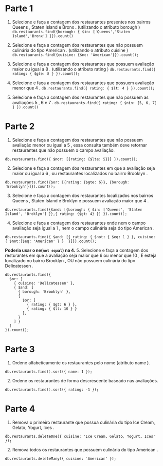 # Parte 1

1. Selecione e faça a contagem dos restaurantes presentes nos bairros Queens , Staten Island e Bronx . (utilizando o atributo borough )
`db.restaurants.find({borough: { $in: ['Queens','Staten Island','Bronx'] }}).count()`
2. Selecione e faça a contagem dos restaurantes que não possuem culinária do tipo American . (utilizando o atributo cuisine )
`db.restaurants.find({cuisine: {$ne: 'American'}}).count();`

3. Selecione e faça a contagem dos restaurantes que possuem avaliação maior ou igual a 8 . (utilizando o atributo rating )
`db.restaurants.find({ rating: { $gte: 8 } }).count();`

4. Selecione e faça a contagem dos restaurantes que possuem avaliação menor que 4 .
`db.restaurants.find({ rating: { $lt: 4 } }).count();`

5. Selecione e faça a contagem dos restaurantes que não possuem as avaliações 5 , 6 e 7 .
`db.restaurants.find({ rating: { $nin: [5, 6, 7] } }).count()`

# Parte 2

1. Selecione e faça a contagem dos restaurantes que não possuem avaliação menor ou igual a 5 , essa consulta também deve retornar restaurantes que não possuem o campo avaliação.
```
db.restaurants.find({ $nor: [{rating: {$lte: 5}}] }).count();
```

2. Selecione e faça a contagem dos restaurantes em que a avaliação seja maior ou igual a 6 , ou restaurantes localizados no bairro Brooklyn .
```
db.restaurants.find({$or: [{rating: {$gte: 6}}, {borough: 'Brooklyn'}]}).count();
```

3. Selecione e faça a contagem dos restaurantes localizados nos bairros Queens , Staten Island e Broklyn e possuem avaliação maior que 4 .
```
db.restaurants.find({$and: [{borough: { $in: ['Queens', 'Staten Island', 'Broklyn'] }},{ rating: {$gt: 4} }] }).count();
```

4. Selecione e faça a contagem dos restaurantes onde nem o campo avaliação seja igual a 1 , nem o campo culinária seja do tipo American .
```
db.restaurants.find({ $and: [{ rating: { $not: { $eq: 1 } }, cuisine: { $not:{$eq: 'American' } }  }]}).count();
```
**Poderia usar o ne(`not equal`) na 4.**
5. Selecione e faça a contagem dos resturantes em que a avaliação seja maior que 6 ou menor que 10 , E esteja localizado no bairro Brooklyn , OU não possuem culinária do tipo Delicatessen .
```
db.restaurants.find({
  $or: [
    { cuisine: 'Delicatessen' },
    { $and: [
      { borough: 'Brooklyn' },
      {
        $or: [ 
          { rating: { $gt: 6 } },
          { rating: { $lt: 10 } } 
        ],
      }
    ] }
  ]
}).count();
```

# Parte 3

1. Ordene alfabeticamente os restaurantes pelo nome (atributo name ).
```
db.restaurants.find().sort({ name: 1 });
```

2. Ordene os restaurantes de forma descrescente baseado nas avaliações.
```
db.restaurants.find().sort({ rating: -1 });
```

# Parte 4

1. Remova o primeiro restaurante que possua culinária do tipo Ice Cream, Gelato, Yogurt, Ices .
```
db.restaurants.deleteOne({ cuisine: 'Ice Cream, Gelato, Yogurt, Ices' });
```

2. Remova todos os restaurantes que possuem culinária do tipo American .
```
db.restaurants.deleteMany({ cuisine: 'American' });
```
